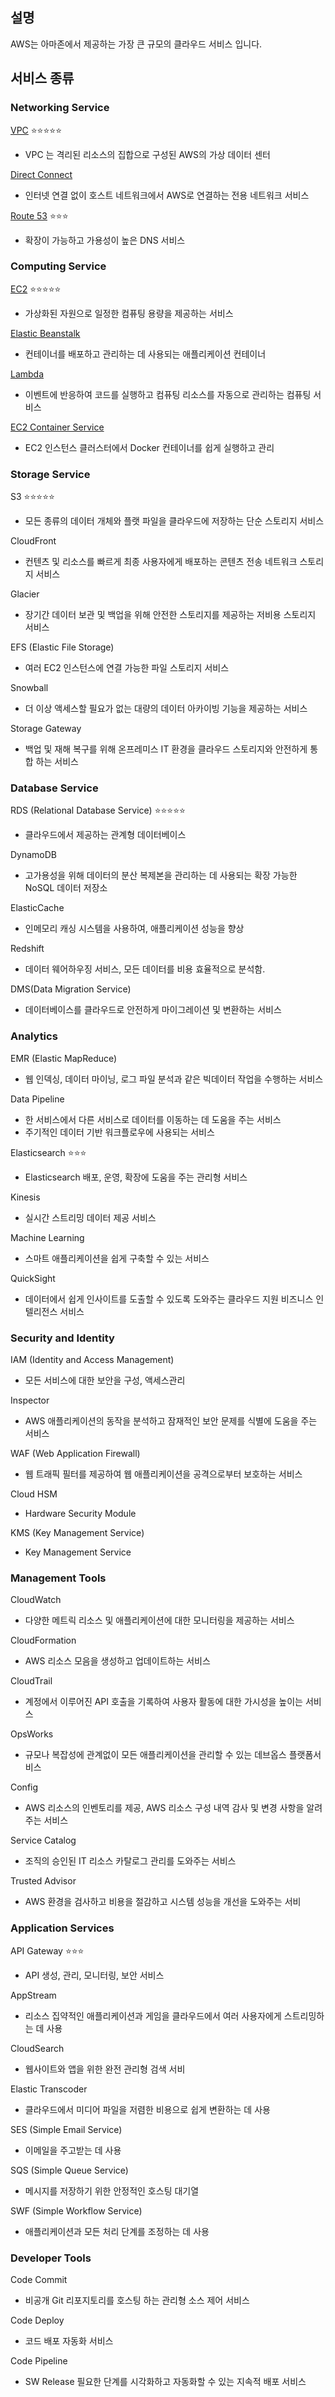 ## 설명
AWS는 아마존에서 제공하는 가장 큰 규모의 클라우드 서비스 입니다.


## 서비스 종류
### Networking Service
[VPC](<AWS VPC (Virtual Private Cloud).md>) ⭐⭐⭐⭐⭐
- VPC 는 격리된 리소스의 집합으로 구성된 AWS의 가상 데이터 센터
  
[Direct Connect](<AWS Direct Connect.md>)
- 인터넷 연결 없이 호스트 네트워크에서 AWS로 연결하는 전용 네트워크 서비스

[Route 53](<AWS Route 53.md>)  ⭐⭐⭐
- 확장이 가능하고 가용성이 높은 DNS 서비스

### Computing Service
[EC2](<AWS EC2.md>) ⭐⭐⭐⭐⭐
- 가상화된 자원으로 일정한 컴퓨팅 용량을 제공하는 서비스

[Elastic Beanstalk](<AWS Elastic Beanstalk.md>)
- 컨테이너를 배포하고 관리하는 데 사용되는 애플리케이션 컨테이너

[Lambda](<AWS Lambda.md>)
- 이벤트에 반응하여 코드를 실행하고 컴퓨팅 리소스를 자동으로 관리하는 컴퓨팅 서비스

[EC2 Container Service](<AWS EC2 Container Service.md>)
- EC2 인스턴스 클러스터에서 Docker 컨테이너를 쉽게 실행하고 관리
	
### Storage Service
S3 ⭐⭐⭐⭐⭐
- 모든 종류의 데이터 개체와 플랫 파일을 클라우드에 저장하는 단순 스토리지 서비스

CloudFront
- 컨텐츠 및 리소스를 빠르게 최종 사용자에게 배포하는 콘텐츠 전송 네트워크 스토리지 서비스

Glacier
- 장기간 데이터 보관 및 백업을 위해 안전한 스토리지를 제공하는 저비용 스토리지 서비스

EFS (Elastic File Storage)
- 여러 EC2 인스턴스에 연결 가능한 파일 스토리지 서비스

Snowball
- 더 이상 액세스할 필요가 없는 대량의 데이터 아카이빙 기능을 제공하는 서비스

Storage Gateway
- 백업 및 재해 복구를 위해 온프레미스 IT 환경을 클라우드 스토리지와 안전하게 통합 하는 서비스

### Database Service
RDS (Relational Database Service) ⭐⭐⭐⭐⭐
- 클라우드에서 제공하는 관계형 데이터베이스

DynamoDB 
- 고가용성을 위해 데이터의 분산 복제본을 관리하는 데 사용되는 확장 가능한 NoSQL 데이터 저장소

ElasticCache
- 인메모리 캐싱 시스템을 사용하여, 애플리케이션 성능을 향상

Redshift
- 데이터 웨어하우징 서비스, 모든 데이터를 비용 효율적으로 분석함.

DMS(Data Migration Service)
- 데이터베이스를 클라우드로 안전하게 마이그레이션 및 변환하는 서비스

### Analytics
EMR (Elastic MapReduce)
- 웹 인덱싱, 데이터 마이닝, 로그 파일 분석과 같은 빅데이터 작업을 수행하는 서비스

Data Pipeline
- 한 서비스에서 다른 서비스로 데이터를 이동하는 데 도움을 주는 서비스
- 주기적인 데이터 기반 워크플로우에 사용되는 서비스

Elasticsearch ⭐⭐⭐
- Elasticsearch 배포, 운영, 확장에 도움을 주는 관리형 서비스

Kinesis
- 실시간 스트리밍 데이터 제공 서비스

Machine Learning
- 스마트 애플리케이션을 쉽게 구축할 수 있는 서비스

QuickSight
- 데이터에서 쉽게 인사이트를 도출할 수 있도록 도와주는 클라우드 지원 비즈니스 인텔리전스 서비스

### Security and Identity
IAM (Identity and Access Management)
- 모든 서비스에 대한 보안을 구성, 액세스관리

Inspector
- AWS 애플리케이션의 동작을 분석하고 잠재적인 보안 문제를 식별에 도움을 주는 서비스

WAF (Web Application Firewall)
- 웹 트래픽 필터를 제공하여 웹 애플리케이션을 공격으로부터 보호하는 서비스

Cloud HSM
- Hardware Security Module

KMS (Key Management Service)
- Key Management Service

### Management Tools
CloudWatch
- 다양한 메트릭 리소스 및 애플리케이션에 대한 모니터링을 제공하는 서비스

CloudFormation
- AWS 리소스 모음을 생성하고 업데이트하는 서비스

CloudTrail
- 계정에서 이루어진 API 호출을 기록하여 사용자 활동에 대한 가시성을 높이는 서비스

OpsWorks
- 규모나 복잡성에 관계없이 모든 애플리케이션을 관리할 수 있는 데브옵스 플랫폼서비스

Config
- AWS 리소스의 인벤토리를 제공, AWS 리소스 구성 내역 감사 및 변경 사항을 알려주는 서비스

Service Catalog
- 조직의 승인된 IT 리소스 카탈로그 관리를 도와주는 서비스

Trusted Advisor
- AWS 환경을 검사하고 비용을 절감하고 시스템 성능을 개선을 도와주는 서비

### Application Services
API Gateway ⭐⭐⭐
- API 생성, 관리, 모니터링, 보안 서비스

AppStream
- 리소스 집약적인 애플리케이션과 게임을 클라우드에서 여러 사용자에게 스트리밍하는 데 사용

CloudSearch
- 웹사이트와 앱을 위한 완전 관리형 검색 서비

Elastic Transcoder
- 클라우드에서 미디어 파일을 저렴한 비용으로 쉽게 변환하는 데 사용

SES (Simple Email Service)
- 이메일을 주고받는 데 사용

SQS (Simple Queue Service)
- 메시지를 저장하기 위한 안정적인 호스팅 대기열

SWF (Simple Workflow Service)
- 애플리케이션과 모든 처리 단계를 조정하는 데 사용

### Developer Tools
Code Commit
- 비공개 Git 리포지토리를 호스팅 하는 관리형 소스 제어 서비스

Code Deploy
- 코드 배포 자동화 서비스

Code Pipeline
- SW Release 필요한 단계를 시각화하고 자동화할 수 있는 지속적 배포 서비스